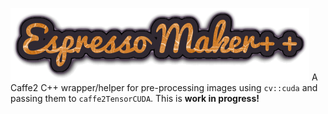 ![Espresso Maker++](https://github.com/alexge233/espresso-maker/blob/master/espresso-maker.png?raw=true)
A Caffe2 C++ wrapper/helper for pre-processing images using `cv::cuda` and passing them to `caffe2TensorCUDA`.
This is **work in progress!**

